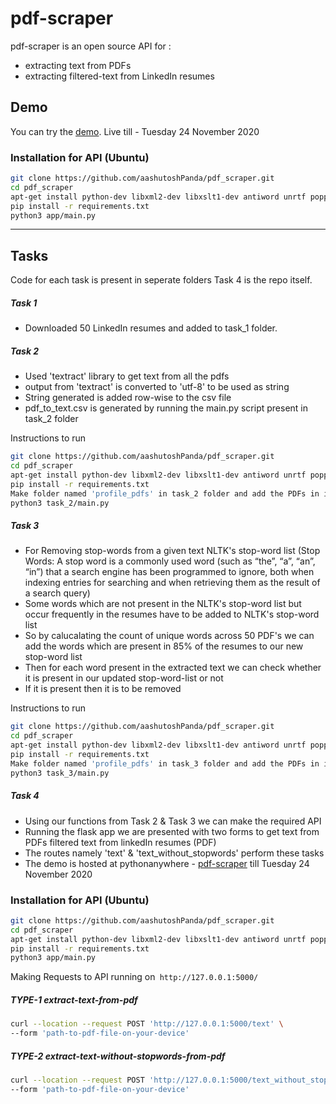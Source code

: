 # pdf-scraper

pdf-scraper is an open source API for :
- extracting text from PDFs
- extracting filtered-text from LinkedIn resumes


## Demo

You can try the [demo](http://ashutoshpanda01.pythonanywhere.com/).
Live till -  Tuesday 24 November 2020
### Installation for API (Ubuntu)

```bash
git clone https://github.com/aashutoshPanda/pdf_scraper.git
cd pdf_scraper
apt-get install python-dev libxml2-dev libxslt1-dev antiword unrtf poppler-utils pstotext tesseract-ocr
pip install -r requirements.txt
python3 app/main.py
```
------------


## Tasks

Code for each task is present in seperate folders
Task 4 is the repo itself.

##### Task 1
- Downloaded 50 LinkedIn resumes and added to task_1 folder.

##### Task 2
- Used 'textract' library to get text from all the pdfs
- output from 'textract' is converted to 'utf-8' to be used as string
- String generated is added row-wise to the csv file
- pdf_to_text.csv is generated by running the main.py script present in task_2 folder

Instructions to run
```bash
git clone https://github.com/aashutoshPanda/pdf_scraper.git
cd pdf_scraper
apt-get install python-dev libxml2-dev libxslt1-dev antiword unrtf poppler-utils pstotext tesseract-ocr
pip install -r requirements.txt
Make folder named 'profile_pdfs' in task_2 folder and add the PDFs in it
python3 task_2/main.py
```

##### Task 3
- For Removing stop-words from a given text NLTK's stop-word list 
(Stop Words: A stop word is a commonly used word (such as “the”, “a”, “an”, “in”) that a search engine has been programmed to ignore, both when indexing entries for searching and when retrieving them as the result of a search query)
- Some words which are not present in the NLTK's stop-word list but occur frequently in the resumes have to be added to NLTK's stop-word list 
- So by calucalating the count of unique words across 50 PDF's we can add the words which are present in 85% of the resumes to our new stop-word list
- Then for each word present in  the extracted text we can check whether it is present in our updated stop-word-list or not 
- If it is present then it is to be removed

Instructions to run
```bash
git clone https://github.com/aashutoshPanda/pdf_scraper.git
cd pdf_scraper
apt-get install python-dev libxml2-dev libxslt1-dev antiword unrtf poppler-utils pstotext tesseract-ocr
pip install -r requirements.txt
Make folder named 'profile_pdfs' in task_3 folder and add the PDFs in it
python3 task_3/main.py
```


##### Task 4
- Using our functions from Task 2 & Task 3 we can make the required API
- Running the flask app we are presented with two forms to get
		text from PDFs
		filtered text from linkedIn resumes (PDF)
- The routes namely 'text' & 'text_without_stopwords' perform these tasks
- The demo is hosted at pythonanywhere - [pdf-scraper](http://http://ashutoshpanda01.pythonanywhere.com/ "pdf-scraper") till Tuesday 24 November 2020
### Installation for API (Ubuntu)

```bash
git clone https://github.com/aashutoshPanda/pdf_scraper.git
cd pdf_scraper
apt-get install python-dev libxml2-dev libxslt1-dev antiword unrtf poppler-utils pstotext tesseract-ocr
pip install -r requirements.txt
python3 app/main.py
```
Making Requests to API running on` http://127.0.0.1:5000/`
##### TYPE-1 extract-text-from-pdf 
```bash
curl --location --request POST 'http://127.0.0.1:5000/text' \
--form 'path-to-pdf-file-on-your-device'

```
##### TYPE-2 extract-text-without-stopwords-from-pdf 
```bash
curl --location --request POST 'http://127.0.0.1:5000/text_without_stopwords' \
--form 'path-to-pdf-file-on-your-device'

```





